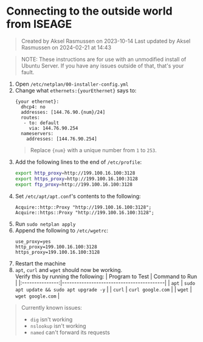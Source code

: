 <!-- Created by Aksel Rasmussen in 2023 -->

# Connecting to the outside world from ISEAGE

> Created by Aksel Rasmussen on 2023-10-14
> Last updated by Aksel Rasmussen on 2024-02-21 at 14:43

> NOTE: These instructions are for use with an unmodified install of Ubuntu Server.
> If you have any issues outside of that, that's your fault.

1) Open `/etc/netplan/00-installer-config.yml`
2) Change what `ethernets:{yourEthernet}` says to:
	```
	{your ethernet}:
	  dhcp4: no
	  addresses: [144.76.90.{num}/24]
	  routes:
	   - to: default
	     via: 144.76.90.254
	  nameservers:
	    addresses: [144.76.90.254]
	```
	> Replace `{num}` with a unique number from `1` to `253`.
3) Add the following lines to the end of `/etc/profile`:
	```sh
	export http_proxy=http://199.100.16.100:3128
	export https_proxy=http://199.100.16.100:3128
	export ftp_proxy=http://199.100.16.100:3128
	```
4) Set `/etc/apt/apt.conf`'s contents to the following:
	```
	Acquire::http::Proxy "http://199.100.16.100:3128";
	Acquire::https::Proxy "http://199.100.16.100:3128";
	```
5) Run `sudo netplan apply`
6) Append the following to `/etc/wgetrc`:
	```
	use_proxy=yes
	http_proxy=199.100.16.100:3128
	https_proxy=199.100.16.100:3128
	```
7) Restart the machine
8) `apt`, `curl` and `wget` should now be working.  
	Verify this by running the following:
	| Program to Test | Command to Run                           |
	|:---------------:|------------------------------------------|
	|      `apt`      | `sudo apt update && sudo apt upgrade -y` |
	|     `curl`      | `curl google.com`                        |
	|     `wget`      | `wget google.com`                        |

> Currently known issues:
> - `dig` isn't working
> - `nslookup` isn't working
> - `named` can't forward its requests

